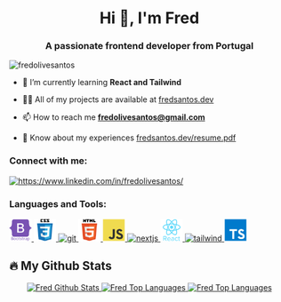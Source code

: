 <h1 align="center">Hi 👋, I'm Fred</h1>
<h3 align="center">A passionate frontend developer from Portugal</h3>

<p align="left"> <img src="https://komarev.com/ghpvc/?username=fredolivesantos&label=Profile%20views&color=0e75b6&style=flat" alt="fredolivesantos" /> </p>

- 🌱 I’m currently learning **React and Tailwind**

- 👨‍💻 All of my projects are available at [fredsantos.dev](fredsantos.dev)

- 📫 How to reach me **fredolivesantos@gmail.com**

- 📄 Know about my experiences [fredsantos.dev/resume.pdf](fredsantos.dev/resume.pdf)

<h3 align="left">Connect with me:</h3>
<p align="left">
<a href="https://linkedin.com/in/https://www.linkedin.com/in/fredolivesantos/" target="blank"><img align="center" src="https://raw.githubusercontent.com/rahuldkjain/github-profile-readme-generator/master/src/images/icons/Social/linked-in-alt.svg" alt="https://www.linkedin.com/in/fredolivesantos/" height="30" width="40" /></a>
</p>

<h3 align="left">Languages and Tools:</h3>
<p align="left"> <a href="https://getbootstrap.com" target="_blank" rel="noreferrer"> <img src="https://raw.githubusercontent.com/devicons/devicon/master/icons/bootstrap/bootstrap-plain-wordmark.svg" alt="bootstrap" width="40" height="40"/> </a> <a href="https://www.w3schools.com/css/" target="_blank" rel="noreferrer"> <img src="https://raw.githubusercontent.com/devicons/devicon/master/icons/css3/css3-original-wordmark.svg" alt="css3" width="40" height="40"/> </a> <a href="https://git-scm.com/" target="_blank" rel="noreferrer"> <img src="https://www.vectorlogo.zone/logos/git-scm/git-scm-icon.svg" alt="git" width="40" height="40"/> </a> <a href="https://www.w3.org/html/" target="_blank" rel="noreferrer"> <img src="https://raw.githubusercontent.com/devicons/devicon/master/icons/html5/html5-original-wordmark.svg" alt="html5" width="40" height="40"/> </a> <a href="https://developer.mozilla.org/en-US/docs/Web/JavaScript" target="_blank" rel="noreferrer"> <img src="https://raw.githubusercontent.com/devicons/devicon/master/icons/javascript/javascript-original.svg" alt="javascript" width="40" height="40"/> </a> <a href="https://nextjs.org/" target="_blank" rel="noreferrer"> <img src="https://cdn.worldvectorlogo.com/logos/nextjs-2.svg" alt="nextjs" width="40" height="40"/> </a> <a href="https://reactjs.org/" target="_blank" rel="noreferrer"> <img src="https://raw.githubusercontent.com/devicons/devicon/master/icons/react/react-original-wordmark.svg" alt="react" width="40" height="40"/> </a> <a href="https://tailwindcss.com/" target="_blank" rel="noreferrer"> <img src="https://www.vectorlogo.zone/logos/tailwindcss/tailwindcss-icon.svg" alt="tailwind" width="40" height="40"/> </a> <a href="https://www.typescriptlang.org/" target="_blank" rel="noreferrer"> <img src="https://raw.githubusercontent.com/devicons/devicon/master/icons/typescript/typescript-original.svg" alt="typescript" width="40" height="40"/> </a> </p>

## 🔥  My Github Stats

<p align="center">
<a href="https://github.com/fredolivesantos">
<img alt="Fred Github Stats" src="https://github-readme-stats.vercel.app/api?username=fredolivesantos&show_icons=true&theme=react&hide_border=true&bg_color=1F222E&title_color=F85D7F&icon_color=F8D866&count_private=true&include_all_commits=true" height="170px"/>
</a>
<a href="https://github.com/fredolivesantos">
<img alt="Fred Top Languages" src="https://github-readme-stats.vercel.app/api/top-langs/?username=fredolivesantos&langs_count=8&layout=compact&theme=react&hide_border=true&bg_color=1F222E&title_color=F85D7F&icon_color=F8D866" height="170px" width=400/>
</a>
<a href="https://github.com/fredolivesantos">
<img alt="Fred Top Languages" src="https://github-readme-streak-stats.herokuapp.com?user=fredolivesantos&theme=dracula&hide_border=true&background=1F222E&currStreakNum=DDDDDD&currStreakLabel=F85D7F" height="170px"/>
</a>
<br/>
<br/>

<br/>
